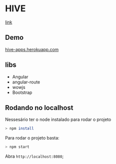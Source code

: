 # HIVE
[link](http://hive-apps.herokuapp.com/)
## Demo
[hive-apps.herokuapp.com](http://hive-apps.herokuapp.com/)
## libs
- Angular
- angular-route
- wowjs
- Bootstrap

## Rodando no localhost
Nessesário ter o node instalado para rodar o projeto

```sh
> npm install
```

Para rodar o projeto basta:

```sh
> npm start
```

Abra `http://localhost:8080`;
